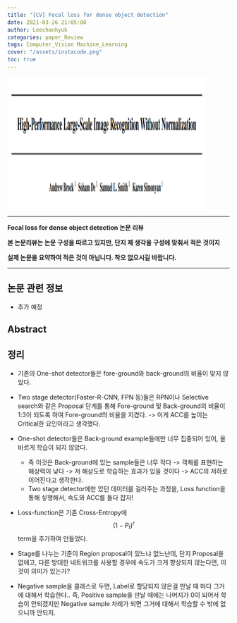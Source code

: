 ```yaml
---
title: "[CV] Focal loss for dense object detection"
date: 2021-03-26 21:05:00
author: Leechanhyuk
categories: paper_Review
tags: Computer_Vision Machine_Learning
cover: "/assets/instacode.png"
toc: true
---
```


<img src="/assets/image/High-performance/frontdoor.PNG" width="450px" height="300px" title="title" alt="title">


* * *

**Focal loss for dense object detection 논문 리뷰**

**본 논문리뷰는 논문 구성을 따르고 있지만, 단지 제 생각을 구성에 맞춰서 적은 것이지**

**실제 논문을 요약하여 적은 것이 아닙니다. 착오 없으시길 바랍니다.**

* * *

## 논문 관련 정보

 - 추가 예정

## Abstract


## 정리

- 기존의 One-shot detector들은 fore-ground와 back-ground의 비율이 맞지 않았다.

- Two stage detector(Faster-R-CNN, FPN 등)들은 RPN이나 Selective search와 같은 Proposal 단계를 통해 Fore-ground 및 Back-ground의 비율이 1:3이 되도록 하여
  Fore-ground의 비율을 지켰다. -> 이게 ACC를 높이는 Critical한 요인이라고 생각했다.

- One-shot detector들은 Back-ground example들에만 너무 집중되어 있어, 올바르게 학습이 되지 않았다.
  - 즉 이것은 Back-ground에 있는 sample들은 너무 작다 -> 객체를 표현하는 해상력이 낮다 -> 저 해상도로 학습하는 효과가 있을 것이다 -> ACC의 저하로 이어진다고 생각한다.
  - Two stage detector에만 있던 데이터를 걸러주는 과정을, Loss function을 통해 싷행해서, 속도와 ACC를 둘다 잡자!

- Loss-function은 기존 Cross-Entropy에 $$(1-P_t)^r$$ term을 추가하여 만들었다.

- Stage를 나누는 기준이 Region proposal이 있느냐 없느냔데, 단지 Proposal을 없애고, 다른 방대한 네트워크를 사용할 경우에 속도가 크게 향상되지 않는다면, 이것이 의미가 있는가?

- Negative sample을 클래스로 두면, Label로 할당되지 않은걸 만날 때 마다 그거에 대해서 학습한다.. 즉, Positive sample을 만날 때에는 나머지가 0이 되어서 학습이 안되겠지만
Negative sample 차례가 되면 그거에 대해서 학습할 수 밖에 없으니까 안되지.














